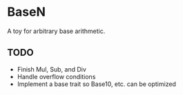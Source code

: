 BaseN
=====

A toy for arbitrary base arithmetic.

## TODO

- Finish Mul, Sub, and Div
- Handle overflow conditions
- Implement a base trait so Base10, etc. can be optimized

